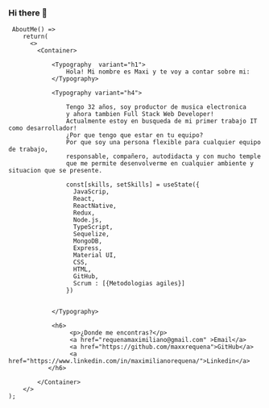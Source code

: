 ### Hi there 👋

     AboutMe() =>
        return(
          <>
            <Container>
    
                <Typography  variant="h1">
                    Hola! Mi nombre es Maxi y te voy a contar sobre mi:
                </Typography>
    
                <Typography variant="h4">
                    
                    Tengo 32 años, soy productor de musica electronica 
                    y ahora tambien Full Stack Web Developer!
                    Actualmente estoy en busqueda de mi primer trabajo IT como desarrollador!
                    ¿Por que tengo que estar en tu equipo?
                    Por que soy una persona flexible para cualquier equipo de trabajo, 
                    responsable, compañero, autodidacta y con mucho temple 
                    que me permite desenvolverme en cualquier ambiente y situacion que se presente. 

                    const[skills, setSkills] = useState({
                      JavaScrip,
                      React,
                      ReactNative,
                      Redux,
                      Node.js,
                      TypeScript,
                      Sequelize,
                      MongoDB, 
                      Express,
                      Material UI,
                      CSS,
                      HTML,
                      GitHub,
                      Scrum : [{Metodologias agiles}]
                    }) 
                    

                </Typography>
                   
                <h6>
                     <p>¿Donde me encontras?</p>
                     <a href="requenamaximiliano@gmail.com" >Email</a>
                     <a href="https://github.com/maxxrequena">GitHub</a>
                     <a href="https://www.linkedin.com/in/maximilianorequena/">Linkedin</a>
               </h6>
    
            </Container>
        </>
    );

